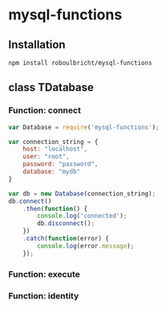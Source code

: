 # mysql-functions

## Installation

```
npm install roboulbricht/mysql-functions
```

## class TDatabase

### Function: connect

```javascript
var Database = require('mysql-functions');

var connection_string = {
    host: "localhost",
    user: "root",
    password: "password",
    database: "mydb"
}

var db = new Database(connection_string);
db.connect()
    .then(function() {
        console.log('connected');
        db.disconnect();
    })
    .catch(function(error) {
        console.log(error.message);
    });
```
### Function: execute

### Function: identity
